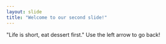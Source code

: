 ```yaml
---
layout: slide
title: "Welcome to our second slide!"
---
```

"Life is short, eat dessert first."
Use the left arrow to go back!
